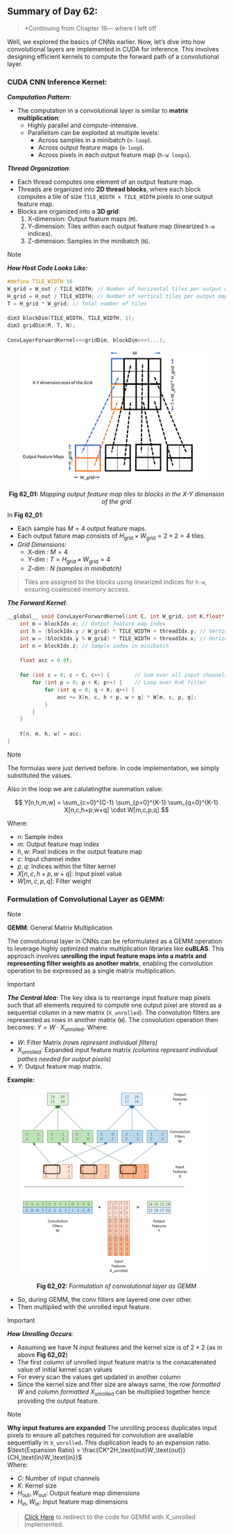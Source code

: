 ## Summary of Day 62:

> *Continuing from Chapter 16— where I left off

Well, we explored the basics of CNNs earlier. Now, let’s dive into how convolutional layers are implemented in CUDA for inference. This involves designing efficient kernels to compute the forward path of a convolutional layer.

### CUDA CNN Inference Kernel:

***Computation Pattern***:
- The computation in a convolutional layer is similar to **matrix multiplication**:
  - Highly parallel and compute-intensive.
  - Parallelism can be exploited at multiple levels:
    - Across samples in a minibatch (`n-loop`).
    - Across output feature maps (`m-loop`).
    - Across pixels in each output feature map (`h-w loops`).

***Thread Organization***:
- Each thread computes one element of an output feature map.
- Threads are organized into **2D thread blocks**, where each block computes a tile of size `TILE_WIDTH × TILE_WIDTH` pixels in one output feature map.
- Blocks are organized into a **3D grid**:
  1. X-dimension: Output feature maps (`M`).
  2. Y-dimension: Tiles within each output feature map (linearized `h-w` indices).
  3. Z-dimension: Samples in the minibatch (`N`).

> [!Note]
> ***How Host Code Looks Like:***
> ```cpp
> #define TILE_WIDTH 16
> W_grid = W_out / TILE_WIDTH; // Number of horizontal tiles per output map
> H_grid = H_out / TILE_WIDTH; // Number of vertical tiles per output map
> T = H_grid * W_grid; // Total number of tiles
> 
> dim3 blockDim(TILE_WIDTH, TILE_WIDTH, 1);
> dim3 gridDim(M, T, N);
> 
> ConvLayerForwardKernel<<<gridDim, blockDim>>>(...);
> ```

<div align="center">
    <img src="./images/mapping_tiles.png" width="450">
    <p><b>Fig 62_01: </b><i>Mapping output feature map tiles to blocks in the X-Y dimension of the grid</i></p>
</div>
 
In **Fig 62_01**:
- Each sample has $M= 4$ output feature maps.
- Each output fature map consists of $H_\text{grid} \times W_\text{grid} = 2 \times 2 = 4$ tiles.
- *Grid Dimensions:*
    - X-dim : $M= 4$
    - Y-dim : $T= H_\text{grid} \times W_\text{grid} = 4$
    - Z-dim : $N$ *(samples in minibatch)*

> Tiles are assigned to the blocks using linearized indices for `h-w`, ensuring coalesced memory access.

***The Forward Kernel***:

```cpp
__global__ void ConvLayerForwardKernel(int C, int W_grid, int K,float* X, float* W, float* Y) {
    int m = blockIdx.x; // Output feature map index
    int h = (blockIdx.y / W_grid) * TILE_WIDTH + threadIdx.y; // Vertical index
    int w = (blockIdx.y % W_grid) * TILE_WIDTH + threadIdx.x; // Horizontal index
    int n = blockIdx.z; // Sample index in minibatch

    float acc = 0.0f;

    for (int c = 0; c < C; c++) {        // Sum over all input channels
        for (int p = 0; p < K; p++) {    // Loop over K×K filter
            for (int q = 0; q < K; q++) {
                acc += X[n, c, h + p, w + q] * W[m, c, p, q];
            }
        }
    }

    Y[n, m, h, w] = acc;
}
```

> [!Note]
> The formulas were just derived before. In code implementation, we simply substituted the values. 

Also in the loop we are calulatingthe summation value:

$$ Y[n,h,m,w] = \sum_{c=0}^{C-1} \sum_{p=0}^{K-1} \sum_{q=0}^{K-1} X[n,c,h+p,w+q] \cdot W[m,c,p,q] $$

Where:
- $n$: Sample index
- $m$: Output feature map index
- $h, w$: Pixel indices in the output feature map
- $c$: Input channel index
- $p, q$: Indices within the filter kernel
- $X[n,c,h+p,w+q]$: Input pixel value
- $W[m,c,p,q]$: Filter weight

### Formulation of Convolutional Layer as GEMM:

> [!Note]
> **GEMM**: General Matrix Multiplication

The convolutional layer in CNNs can be reformulated as a GEMM operation to leverage highly optimized matrix multiplication libraries like **cuBLAS**. This approach involves **unrolling the input feature maps into a matrix and representing filter weights as another matrix**, enabling the convolution operation to be expressed as a single matrix multiplication.

> [!important]
> ***The Central Idea***:
> The key idea is to rearrange input feature map pixels such that all elements required to compute one output pixel are stored as a sequential column in a new matrix (`X_unrolled`). The convolution filters are represented as rows in another matrix (`W`). The convolution operation then becomes: $Y = W \cdot X_\text{unrolled}$.
> Where:
> - $W$: Filter Matrix *(rows represent individual filters)*
> - $X_\text{unrolled}$: Expanded input feature matrix *(columns represent individual pathes needed for output pixels)*
> - $Y$: Output feature map matrix.

**Example:**
<div align="center">
    <img src="./images/GEMM.png" width="450">
    <p><b>Fig 62_02: </b><i>Formulation of convolutional layer as GEMM</i></p>
</div>

- So, during GEMM, the conv filters are layered one over other.
- Then multiplied with the unrolled input feature.

> [!important]
> ***How Unrolling Occurs***:
> - Assuming we have N input features and the kernel size is of $2 \times 2$ (as in above **Fig 62_02**)
> - The first column of unrolled input feature matrix is the conacatenated value of initial kernel scan values
> - For every scan the values get updated in another column
> - Since the kernel size and flter size are always same, the *row formatted* $W$ and *column formatted* $X_\text{unrolled}$ can be multiplied together hence providing the output feature.

> [!Note]
> **Why input features are expanded**
> The unrolling process duplicates input pixels to ensure all patches required for convolution are available sequentially in `X_unrolled`. This duplication leads to an expansion ratio.\
> $\text{Expansion Ratio} = \frac{CK^2H_\text{out}W_\text{out}}{CH_\text{in}W_\text{in}}$\
> Where:
> - $C$: Number of input channels
> - $K$: Kernel size
> - $H_\text{out}, W_\text{out}$: Output feature map dimensions
> - $H_\text{in}, W_\text{in}$: Input feature map dimensions

> [Click Here](./Conv_GEMM.cu) to redirect to the code for GEMM with X_unrolled implemented. 
